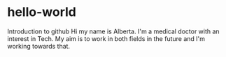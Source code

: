 # hello-world
Introduction to github
Hi my name is Alberta. I'm a medical doctor with an interest in Tech. My aim is to work in both fields in the future and I'm working towards that. 
